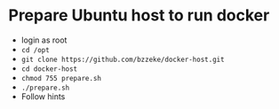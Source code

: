 # Prepare Ubuntu host to run docker
- login as root
- `cd /opt`
- `git clone https://github.com/bzzeke/docker-host.git`
- `cd docker-host`
- `chmod 755 prepare.sh`
- `./prepare.sh`
- Follow hints
